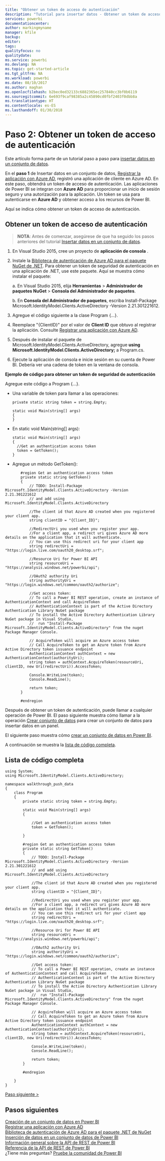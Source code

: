 ```yaml
---
title: "Obtener un token de acceso de autenticación"
description: "Tutorial para insertar datos - Obtener un token de acceso de autenticación"
services: powerbi
documentationcenter: 
author: markingmyname
manager: kfile
backup: 
editor: 
tags: 
qualityfocus: no
qualitydate: 
ms.service: powerbi
ms.devlang: NA
ms.topic: get-started-article
ms.tgt_pltfrm: NA
ms.workload: powerbi
ms.date: 08/10/2017
ms.author: maghan
ms.openlocfilehash: b2bec0ed32133c6882365ec257840cc3bf0b6119
ms.sourcegitcommit: 6e693f9caf98385a2c45890cd0fbf2403f0dbb8a
ms.translationtype: HT
ms.contentlocale: es-ES
ms.lasthandoff: 01/30/2018
---
```

# <a name="step-2-get-an-authentication-access-token"></a>Paso 2: Obtener un token de acceso de autenticación
Este artículo forma parte de un tutorial paso a paso para [insertar datos en un conjunto de datos](walkthrough-push-data.md).

En el **paso 1** de Insertar datos en un conjunto de datos, [Registrar la aplicación con Azure AD](walkthrough-push-data-register-app-with-azure-ad.md), registró una aplicación de cliente en Azure AD. En este paso, obtendrá un token de acceso de autenticación. Las aplicaciones de Power BI se integran con **Azure AD** para proporcionar un inicio de sesión seguro y una autorización para la aplicación. Un token se usa para autenticarse en **Azure AD** y obtener acceso a los recursos de Power BI.

Aquí se indica cómo obtener un token de acceso de autenticación.

## <a name="get-an-authentication-access-token"></a>Obtener un token de acceso de autenticación
> **NOTA**: Antes de comenzar, asegúrese de que ha seguido los pasos anteriores del tutorial [Insertar datos en un conjunto de datos](walkthrough-push-data.md).
> 
> 

1. En Visual Studio 2015, cree un proyecto de **aplicación de consola** .
2. Instale la [Biblioteca de autenticación de Azure AD para el paquete NuGet de .NET](https://www.nuget.org/packages/Microsoft.IdentityModel.Clients.ActiveDirectory/). Para obtener un token de seguridad de autenticación en una aplicación de .NET, use este paquete. Aquí se muestra cómo instalar el paquete:
   
     a. En Visual Studio 2015, elija **Herramientas** > **Administrador de paquetes NuGet** > **Consola del Administrador de paquetes**.
   
     b. En **Consola del Administrador de paquetes**, escriba Install-Package Microsoft.IdentityModel.Clients.ActiveDirectory -Version 2.21.301221612.
3. Agregue el código siguiente a la clase Program {...}.
4. Reemplace "{ClientID}" por el valor de **Client ID** que obtuvo al registrar la aplicación. Consulte [Registrar una aplicación con Azure AD](walkthrough-push-data-register-app-with-azure-ad.md).
5. Después de instalar el paquete de Microsoft.IdentityModel.Clients.ActiveDirectory, agregue **using Microsoft.IdentityModel.Clients.ActiveDirectory;** a Program.cs.
6. Ejecute la aplicación de consola e inicie sesión en su cuenta de Power BI. Debería ver una cadena de token en la ventana de consola.

**Ejemplo de código para obtener un token de seguridad de autenticación**

Agregue este código a Program {...}.

* Una variable de token para llamar a las operaciones:
  
  ```
  private static string token = string.Empty;
  
  static void Main(string[] args)
  {
  }
  ```
* En static void Main(string[] args):
  
  ```
  static void Main(string[] args)
  {
    //Get an authentication access token
    token = GetToken();
  }
  ```
* Agregue un método GetToken():

```
       #region Get an authentication access token
       private static string GetToken()
       {
           // TODO: Install-Package Microsoft.IdentityModel.Clients.ActiveDirectory -Version 2.21.301221612
           // and add using Microsoft.IdentityModel.Clients.ActiveDirectory

           //The client id that Azure AD created when you registered your client app.
           string clientID = "{Client_ID}";

           //RedirectUri you used when you register your app.
           //For a client app, a redirect uri gives Azure AD more details on the application that it will authenticate.
           // You can use this redirect uri for your client app
           string redirectUri = "https://login.live.com/oauth20_desktop.srf";

           //Resource Uri for Power BI API
           string resourceUri = "https://analysis.windows.net/powerbi/api";

           //OAuth2 authority Uri
           string authorityUri = "https://login.windows.net/common/oauth2/authorize";

           //Get access token:
           // To call a Power BI REST operation, create an instance of AuthenticationContext and call AcquireToken
           // AuthenticationContext is part of the Active Directory Authentication Library NuGet package
           // To install the Active Directory Authentication Library NuGet package in Visual Studio,
           //  run "Install-Package Microsoft.IdentityModel.Clients.ActiveDirectory" from the nuget Package Manager Console.

           // AcquireToken will acquire an Azure access token
           // Call AcquireToken to get an Azure token from Azure Active Directory token issuance endpoint
           AuthenticationContext authContext = new AuthenticationContext(authorityUri);
           string token = authContext.AcquireToken(resourceUri, clientID, new Uri(redirectUri)).AccessToken;

           Console.WriteLine(token);
           Console.ReadLine();

           return token;
       }

       #endregion
```

Después de obtener un token de autenticación, puede llamar a cualquier operación de Power BI. El paso siguiente muestra cómo llamar a la operación [Crear conjunto de datos](https://msdn.microsoft.com/library/mt203562.aspx) para crear un conjunto de datos para insertar datos en un panel.

El siguiente paso muestra cómo [crear un conjunto de datos en Power BI](walkthrough-push-data-create-dataset.md).

A continuación se muestra la [lista de código completa](#code).

<a name="code"/>

## <a name="complete-code-listing"></a>Lista de código completa
    using System;
    using Microsoft.IdentityModel.Clients.ActiveDirectory;

    namespace walkthrough_push_data
    {
        class Program
        {
            private static string token = string.Empty;

            static void Main(string[] args)
            {

                //Get an authentication access token
                token = GetToken();

            }

            #region Get an authentication access token
            private static string GetToken()
            {
                // TODO: Install-Package Microsoft.IdentityModel.Clients.ActiveDirectory -Version 2.21.301221612
                // and add using Microsoft.IdentityModel.Clients.ActiveDirectory

                //The client id that Azure AD created when you registered your client app.
                string clientID = "{Client_ID}";

                //RedirectUri you used when you register your app.
                //For a client app, a redirect uri gives Azure AD more details on the application that it will authenticate.
                // You can use this redirect uri for your client app
                string redirectUri = "https://login.live.com/oauth20_desktop.srf";

                //Resource Uri for Power BI API
                string resourceUri = "https://analysis.windows.net/powerbi/api";

                //OAuth2 authority Uri
                string authorityUri = "https://login.windows.net/common/oauth2/authorize";

                //Get access token:
                // To call a Power BI REST operation, create an instance of AuthenticationContext and call AcquireToken
                // AuthenticationContext is part of the Active Directory Authentication Library NuGet package
                // To install the Active Directory Authentication Library NuGet package in Visual Studio,
                //  run "Install-Package Microsoft.IdentityModel.Clients.ActiveDirectory" from the nuget Package Manager Console.

                // AcquireToken will acquire an Azure access token
                // Call AcquireToken to get an Azure token from Azure Active Directory token issuance endpoint
                AuthenticationContext authContext = new AuthenticationContext(authorityUri);
                string token = authContext.AcquireToken(resourceUri, clientID, new Uri(redirectUri)).AccessToken;

                Console.WriteLine(token);
                Console.ReadLine();

                return token;
            }

            #endregion

        }
    }


[Paso siguiente >](walkthrough-push-data-create-dataset.md)

## <a name="next-steps"></a>Pasos siguientes
[Creación de un conjunto de datos en Power BI](walkthrough-push-data-create-dataset.md)  
[Registrar una aplicación con Azure AD](walkthrough-push-data-register-app-with-azure-ad.md)  
[Biblioteca de autenticación de Azure AD para el paquete .NET de NuGet](https://www.nuget.org/packages/Microsoft.IdentityModel.Clients.ActiveDirectory/)  
[Inserción de datos en un conjunto de datos de Power BI](walkthrough-push-data.md)  
[Información general sobre la API de REST de Power BI](overview-of-power-bi-rest-api.md)  
[Referencia de la API de REST de Power BI](https://msdn.microsoft.com/library/mt147898.aspx)  
¿Tiene más preguntas? [Pruebe la comunidad de Power BI](http://community.powerbi.com/)

